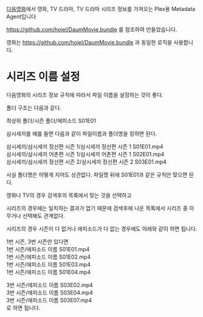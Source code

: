 [다음영화](http://movie.daum.net)에서 영화, TV 드라마, TV 드라마 시리즈 정보를 가져오는 Plex용 Metadata Agent입니다


https://github.com/hojel/DaumMovie.bundle 를 참조하여 만들었습니다.

영화는 https://github.com/hojel/DaumMovie.bundle 과 동일한 로직을 사용합니다.

시리즈 이름 설정
==============
다음영화의 시리즈 정보 규칙에 따라서 파일 이름을 설정하는 것이 좋다.

폴더 구조는 다음과 같다.

최상위 폴더/시즌 폴더/에피소드 S01E01

삼시세끼를 예를 들면 다음과 같이 파일이름과 폴더명을 정하면 된다.

삼시세끼/삼시세끼 정선편 시즌 1/삼시세끼 정선편 시즌 1 S01E01.mp4  
삼시세끼/삼시세끼 어촌편 시즌 1/삼시세끼 어촌편 시즌 1 S02E01.mp4  
삼시세끼/삼시세끼 정선편 시즌 2/삼시세끼 정선편 시즌 2 S03E01.mp4  

사실 폴더명은 어떻게 지어도 상관없다. 파일명 뒤에 S01E01과 같은 규칙만 맞으면 된다.

영화나 TV의 경우 검색후의 목록에서 맞는 것을 선택하고

시리즈의 경우에는 일치하는 결과가 없기 때문에 검색후에 나온 목록에서 시리즈 중 아무거나 선택해도 관계없다.  

시리즈의 경우 시즌이 다 없거나 에피소드가 다 없는 경우에도 아래와 같이 하면 됩니다.

1번 시즌, 3번 시즌만 있다면  
1번 시즌/에피소드 이름 S01E01.mp4  
1번 시즌/에피소드 이름 S01E02.mp4  
1번 시즌/에피소드 이름 S01E03.mp4  
1번 시즌/에피소드 이름 S01E04.mp4  

3번 시즌/에피소드 이름 S03E02.mp4  
3번 시즌/에피소드 이름 S03E04.mp4  
3번 시즌/에피소드 이름 S03E07.mp4  
로 하면 됩니다.
